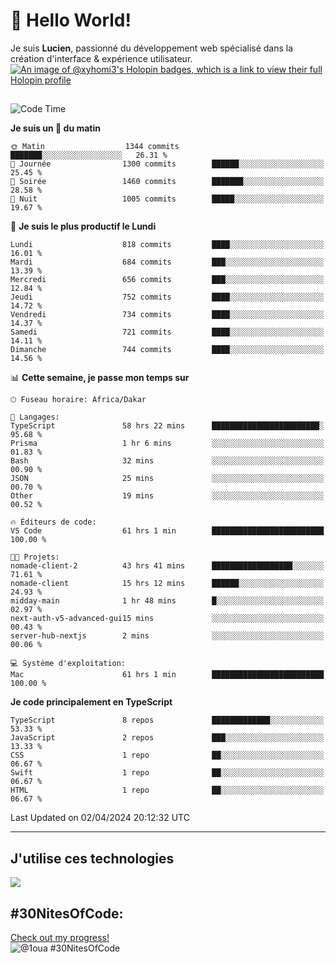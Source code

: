 # 👋 Hello World!

Je suis **Lucien**, passionné du développement web spécialisé dans la création d'interface & expérience utilisateur.
[![An image of @xyhomi3's Holopin badges, which is a link to view their full Holopin profile](https://holopin.me/xyhomi3)](https://holopin.io/@xyhomi3)

##

<!--START_SECTION:waka-->
![Code Time](http://img.shields.io/badge/Code%20Time-818%20hrs%2052%20mins-blue)

**Je suis un 🐤 du matin** 

```text
🌞 Matin                  1344 commits        ███████░░░░░░░░░░░░░░░░░░   26.31 % 
🌆 Journée                1300 commits        ██████░░░░░░░░░░░░░░░░░░░   25.45 % 
🌃 Soirée                 1460 commits        ███████░░░░░░░░░░░░░░░░░░   28.58 % 
🌙 Nuit                   1005 commits        █████░░░░░░░░░░░░░░░░░░░░   19.67 % 
```
📅 **Je suis le plus productif le Lundi** 

```text
Lundi                    818 commits         ████░░░░░░░░░░░░░░░░░░░░░   16.01 % 
Mardi                    684 commits         ███░░░░░░░░░░░░░░░░░░░░░░   13.39 % 
Mercredi                 656 commits         ███░░░░░░░░░░░░░░░░░░░░░░   12.84 % 
Jeudi                    752 commits         ████░░░░░░░░░░░░░░░░░░░░░   14.72 % 
Vendredi                 734 commits         ████░░░░░░░░░░░░░░░░░░░░░   14.37 % 
Samedi                   721 commits         ████░░░░░░░░░░░░░░░░░░░░░   14.11 % 
Dimanche                 744 commits         ████░░░░░░░░░░░░░░░░░░░░░   14.56 % 
```


📊 **Cette semaine, je passe mon temps sur** 

```text
🕑︎ Fuseau horaire: Africa/Dakar

💬 Langages: 
TypeScript               58 hrs 22 mins      ████████████████████████░   95.68 % 
Prisma                   1 hr 6 mins         ░░░░░░░░░░░░░░░░░░░░░░░░░   01.83 % 
Bash                     32 mins             ░░░░░░░░░░░░░░░░░░░░░░░░░   00.90 % 
JSON                     25 mins             ░░░░░░░░░░░░░░░░░░░░░░░░░   00.70 % 
Other                    19 mins             ░░░░░░░░░░░░░░░░░░░░░░░░░   00.52 % 

🔥 Éditeurs de code: 
VS Code                  61 hrs 1 min        █████████████████████████   100.00 % 

🐱‍💻 Projets: 
nomade-client-2          43 hrs 41 mins      ██████████████████░░░░░░░   71.61 % 
nomade-client            15 hrs 12 mins      ██████░░░░░░░░░░░░░░░░░░░   24.93 % 
midday-main              1 hr 48 mins        █░░░░░░░░░░░░░░░░░░░░░░░░   02.97 % 
next-auth-v5-advanced-gui15 mins             ░░░░░░░░░░░░░░░░░░░░░░░░░   00.43 % 
server-hub-nextjs        2 mins              ░░░░░░░░░░░░░░░░░░░░░░░░░   00.06 % 

💻 Système d'exploitation: 
Mac                      61 hrs 1 min        █████████████████████████   100.00 % 
```

**Je code principalement en TypeScript** 

```text
TypeScript               8 repos             █████████████░░░░░░░░░░░░   53.33 % 
JavaScript               2 repos             ███░░░░░░░░░░░░░░░░░░░░░░   13.33 % 
CSS                      1 repo              ██░░░░░░░░░░░░░░░░░░░░░░░   06.67 % 
Swift                    1 repo              ██░░░░░░░░░░░░░░░░░░░░░░░   06.67 % 
HTML                     1 repo              ██░░░░░░░░░░░░░░░░░░░░░░░   06.67 % 
```




 Last Updated on 02/04/2024 20:12:32 UTC
<!--END_SECTION:waka-->
---

## J'utilise ces technologies

<p align="left">
  <a href="https://skillicons.dev">
    <img src="https://skillicons.dev/icons?i=ts,js,md,scss,tailwind,react,redux,docker,express,astro,vite,nextjs,vercel,figma,ableton" />
  </a>
</p>

## #30NitesOfCode:
  [Check out my progress!](https://www.codedex.io/@1oua/30-nites-of-code)  
  ![@1oua #30NitesOfCode](https://www.codedex.io/api/petStatus?user=1oua)
